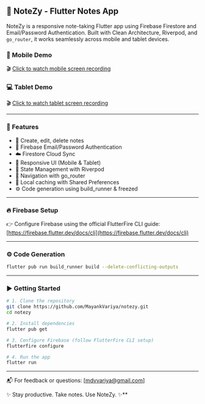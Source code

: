 ## 📒 NoteZy - Flutter Notes App

NoteZy is a responsive note-taking Flutter app using Firebase Firestore and Email/Password Authentication. Built with Clean Architecture, Riverpod, and `go_router`, it works seamlessly across mobile and tablet devices.

### 🎥 Mobile Demo

🎬 [Click to watch mobile screen recording](docs/mobile_demo.gif)

### 💻 Tablet Demo

🎬 [Click to watch tablet screen recording](docs/tablet_demo.gif)


---

### 🚀 Features

- 📝 Create, edit, delete notes
- 🔐 Firebase Email/Password Authentication
- ☁️ Firestore Cloud Sync
- 📱 Responsive UI (Mobile & Tablet)
- 🧠 State Management with Riverpod
- 🧭 Navigation with go_router
- 💾 Local caching with Shared Preferences
- ⚙️ Code generation using build_runner & freezed

---

### 🔥 Firebase Setup

👉 Configure Firebase using the official FlutterFire CLI guide:  
[https://firebase.flutter.dev/docs/cli](https://firebase.flutter.dev/docs/cli)

---

### ⚙️ Code Generation

```bash
flutter pub run build_runner build --delete-conflicting-outputs
```

---

### ▶️ Getting Started

```bash
# 1. Clone the repository
git clone https://github.com/MayankVariya/notezy.git
cd notezy

# 2. Install dependencies
flutter pub get

# 3. Configure Firebase (follow FlutterFire CLI setup)
flutterfire configure

# 4. Run the app
flutter run
```

---

📬 For feedback or questions: [mdvvariya@gmail.com] 

✨ Stay productive. Take notes. Use NoteZy. ✨**


